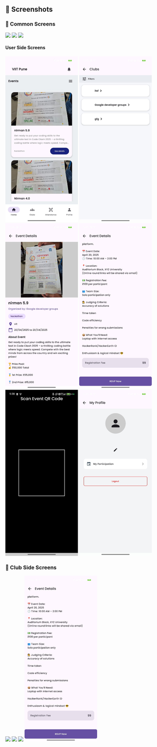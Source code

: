 ## 📸 Screenshots

### 🏢 Common Screens
<p float="left">
  <img src=screenshots/user/clubconnect-splash-screen.jpg" width="18%" />
  <img src="screenshots/user/clubconnect-login-screen.jpg" width="18%" />
  <img src="screenshots/user/clubconnect-signup-screen.jpg" width="18%" />
</p>

#### User Side Screens
  <p float="left">
  <img src=screenshots/user/clubconnect-home-screen.jpg" width="45%" />
  <img src="screenshots/user/clubconnect-clubslist-screen.jpg" width="45%" />
  <img src="screenshots/user/clubconnect-eventdetails-screen.jpg" width="45%" />
  <img src=screenshots/user/clubconnect-eventdetails-screen2.jpg" width="45%" />
  <img src="screenshots/user/clubconnect-scanqr-screen.jpg" width="45%" />
  <img src="screenshots/user/clubconnect-userprofile-screen.jpg" width="45%" />
</p>

### 🏢 Club Side Screens
 <p float="left">
  <img src=screenshots/user/clubconnect-clubdashboard-screen.jpg" width="45%" />
  <img src="screenshots/user/clubconnect-addevent-screen.jpg" width="45%" />
  <img src="screenshots/user/clubconnect-eventslist-screen.jpg" width="45%" />
  <img src=screenshots/user/clubconnect-eventdetails-screen2.jpg" width="45%" />
</p>




